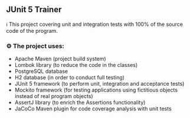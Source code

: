 ## JUnit 5 Trainer

ℹ️  This project covering unit and integration tests with 100% of the source code of the program.

### ⚙️ The project uses:

- Apache Maven (project build system)
- Lombok library (to reduce the code in the classes)
- PostgreSQL database
- H2 database (in order to conduct full testing)
- JUnit 5 framework (to perform unit, integration and acceptance tests) 
- Mockito framework (for testing applications using fictitious objects instead of real program objects)
- AssertJ library (to enrich the Assertions functionality)
- JaCoCo Maven plugin for code coverage analysis with unit tests